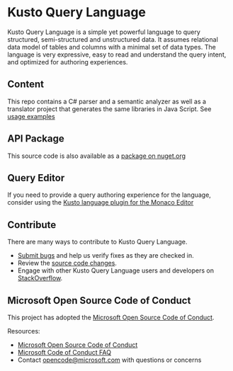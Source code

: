 # Kusto Query Language

Kusto Query Language is a simple yet powerful language to query structured, semi-structured and unstructured data. It assumes relational data model of tables and columns with a minimal set of data types. The language is very expressive, easy to read and understand the query intent, and optimized for authoring experiences.

## Content

This repo contains a C# parser and a semantic analyzer as well as a translator project that generates the same libraries in Java Script. See [usage examples](src/Kusto.Language/readme.md)

## API Package

This source code is also available as a [package on nuget.org](https://www.nuget.org/packages/Microsoft.Azure.Kusto.Language/)

## Query Editor

If you need to provide a query authoring experience for the language, consider using the [Kusto language plugin for the Monaco Editor](https://github.com/Azure/monaco-kusto)

## Contribute

There are many ways to contribute to Kusto Query Language.

* [Submit bugs](https://github.com/microsoft/Kusto-Query-Language/issues) and help us verify fixes as they are checked in.
* Review the [source code changes](https://github.com/microsoft/Kusto-Query-Language/commits/master).
* Engage with other Kusto Query Language users and developers on [StackOverflow](https://stackoverflow.com/questions/tagged/kusto-query-language).

## Microsoft Open Source Code of Conduct

This project has adopted the [Microsoft Open Source Code of Conduct](https://opensource.microsoft.com/codeofconduct/).

Resources:

* [Microsoft Open Source Code of Conduct](https://opensource.microsoft.com/codeofconduct/)
* [Microsoft Code of Conduct FAQ](https://opensource.microsoft.com/codeofconduct/faq/)
* Contact [opencode@microsoft.com](mailto:opencode@microsoft.com) with questions or concerns
